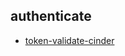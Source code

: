 
## authenticate
- [token-validate-cinder](https://godleon.github.io/osp_test_results/0.2.73/authenticate/token-validate-cinder.html)

